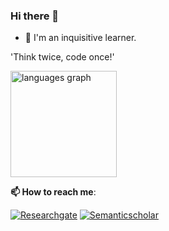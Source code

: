 
<!--<img align="left" src="https://github.com/roscibely/roscibely/blob/master/giphy.gif" width="100" height="150">-->

### Hi there 🖖
   - 🧠 I'm an inquisitive learner.

'Think twice, code once!'


<div align="left">
  <img src="https://github-readme-stats.vercel.app/api/top-langs?locale=en&hide_title=true&layout=compact&card_width=320&langs_count=8&theme=github_dark&hide_border=true&username=roscibely&hide=jupyter%20notebook,tex" height="170" alt="languages graph"  />
</div>


<!--[![Top Langs](https://github-readme-stats.vercel.app/api/top-langs/?username=roscibely&layout=compact&hide=javascript,html,jupyter%20notebook,processing)](https://github.com/roscibely/github-readme-stats) -->

<!--[![Top Langs](https://github-readme-stats.vercel.app/api/top-langs/?username=roscibely&layout=compact,html&title_color=ffffff&text_color=c9cacc&icon_color=2bbc8a&bg_color=1d1f21)](https://github.com/roscibely) -->


<!--
<div align="left">
  <img src="https://cdn.jsdelivr.net/gh/devicons/devicon/icons/python/python-original.svg" height="30" width="42" alt="python logo"  />
  <img src="https://cdn.jsdelivr.net/gh/devicons/devicon/icons/arduino/arduino-original.svg" height="30" width="42" alt="arduino logo"  />
  <img src="https://cdn.jsdelivr.net/gh/devicons/devicon/icons/git/git-original.svg" height="30" width="42" alt="git logo"  />
  <img src="https://cdn.jsdelivr.net/gh/devicons/devicon/icons/java/java-original.svg" height="30" width="42" alt="java logo"  />
  <img src="https://cdn.jsdelivr.net/gh/devicons/devicon/icons/jupyter/jupyter-original.svg" height="30" width="42" alt="jupyter logo"  />
  <img src="https://cdn.jsdelivr.net/gh/devicons/devicon/icons/tensorflow/tensorflow-original.svg" height="30" width="42" alt="tensorflow logo"  />
  <img src="https://cdn.jsdelivr.net/gh/devicons/devicon/icons/vscode/vscode-original.svg" height="30" width="42" alt="vscode logo"  />
  <img src="https://cdn.jsdelivr.net/gh/devicons/devicon/icons/c/c-original.svg" height="30" width="42" alt="c logo"  />
  <img src="https://cdn.jsdelivr.net/gh/devicons/devicon/icons/embeddedc/embeddedc-original.svg" height="30" width="42" alt="embeddedc logo"  />
</div>
-->

**📫 How to reach me**:

[![Researchgate](https://img.shields.io/badge/Researchgate-green?style=for-the-badge&logo=researchgate&logoColor=white)](https://www.researchgate.net/profile/R_C_B_Rego)
[![Semanticscholar](https://img.shields.io/badge/Semanticscholar-blue?style=for-the-badge&logo=semanticscholar&logoColor=white)](https://www.semanticscholar.org/author/Rosana-C.-B.-Rego/134671015?sort=pub-date)


<!--
**roscibely/roscibely** is a ✨ _special_ ✨ repository because its `README.md` (this file) appears on your GitHub profile.

Here are some ideas to get you started:

- 🔭 I’m currently working on ...
- 🌱 I’m currently learning ...
- 👯 I’m looking to collaborate on ...
- 🤔 I’m looking for help with ...
- 💬 Ask me about ...
- 📫 How to reach me: ...
- 😄 Pronouns: ...
- ⚡ Fun fact: ...
-->


